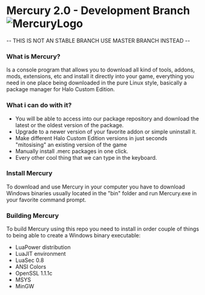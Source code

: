 
# Mercury 2.0 - Development Branch ![MercuryLogo](https://i.imgur.com/4BoDBJ9.png)

-- THIS IS NOT AN STABLE BRANCH USE MASTER BRANCH INSTEAD --

### What is Mercury?
Is a console program that allows you to download all kind of tools, addons, mods, extensions, etc and install it directly into your game, everything you need in one place being downloaded in the pure Linux style, basically a package manager for Halo Custom Edition.

### What i can do with it?
 - You will be able to access into our package repository and download the latest or the oldest version of the package.
 - Upgrade to a newer version of your favorite addon or simple uninstall it.
 - Make different Halo Custom Edition versions in just seconds "mitosising" an existing version of the game
 - Manually install .merc packages in one click.
 - Every other cool thing that we can type in the keyboard.
 
 ### Install Mercury
 To download and use Mercury in your computer you have to download Windows binaries usually located in the "bin" folder and run Mercury.exe in your favorite command prompt.
 
 ### Building Mercury
 To build Mercury using this repo you need to install in order couple of things to being able to create a  Windows binary executable:
 
- LuaPower distribution
- LuaJIT environment
- LuaSec 0.8
- ANSI Colors
- OpenSSL 1.1.1c
- MSYS
- MinGW
